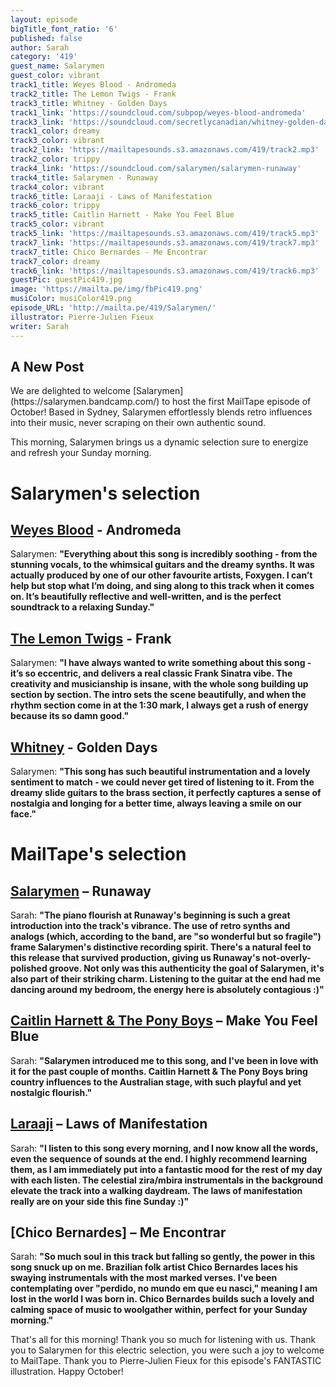 ```yaml
---
layout: episode
bigTitle_font_ratio: '6'
published: false
author: Sarah
category: '419'
guest_name: Salarymen
guest_color: vibrant
track1_title: Weyes Blood - Andromeda
track2_title: The Lemon Twigs - Frank
track3_title: Whitney - Golden Days
track1_link: 'https://soundcloud.com/subpop/weyes-blood-andromeda'
track3_link: 'https://soundcloud.com/secretlycanadian/whitney-golden-days-1'
track1_color: dreamy
track3_color: vibrant
track2_link: 'https://mailtapesounds.s3.amazonaws.com/419/track2.mp3'
track2_color: trippy
track4_link: 'https://soundcloud.com/salarymen/salarymen-runaway'
track4_title: Salarymen - Runaway
track4_color: vibrant
track6_title: Laraaji - Laws of Manifestation
track6_color: trippy
track5_title: Caitlin Harnett - Make You Feel Blue
track5_color: vibrant
track5_link: 'https://mailtapesounds.s3.amazonaws.com/419/track5.mp3'
track7_link: 'https://mailtapesounds.s3.amazonaws.com/419/track7.mp3'
track7_title: Chico Bernardes - Me Encontrar
track7_color: dreamy
track6_link: 'https://mailtapesounds.s3.amazonaws.com/419/track6.mp3'
guestPic: guestPic419.jpg
image: 'https://mailta.pe/img/fbPic419.png'
musiColor: musiColor419.png
episode_URL: 'http://mailta.pe/419/Salarymen/'
illustrator: Pierre-Julien Fieux
writer: Sarah
---
```

## A New Post

<p id="introduction">We are delighted  to welcome [Salarymen](https://salarymen.bandcamp.com/) to host the first MailTape episode of October! Based in Sydney, Salarymen effortlessly blends retro influences into their music, never scraping on their own authentic sound. 
  
This morning, Salarymen brings us a dynamic selection sure to energize and refresh your Sunday morning.

</p>

# Salarymen's selection

## [Weyes Blood](https://weyesblood.bandcamp.com/) - Andromeda
Salarymen: **"**Everything about this song is incredibly soothing - from the stunning vocals, to the whimsical guitars and the dreamy synths. It was actually produced by one of our other favourite artists, Foxygen. I can’t help but stop what I’m doing, and sing along to this track when it comes on. It’s beautifully reflective and well-written, and is the perfect soundtrack to a relaxing Sunday.**"**

## [The Lemon Twigs](https://thelemontwigs.bandcamp.com/) - Frank
Salarymen: **"**I have always wanted to write something about this song - it’s so eccentric, and delivers a real classic Frank Sinatra vibe. The creativity and musicianship is insane, with the whole song building up section by section. The intro sets the scene beautifully, and when the rhythm section come in at the 1:30 mark, I always get a rush of energy because its so damn good.**"** 

## [Whitney](https://whitneychicago.bandcamp.com/) - Golden Days
Salarymen: **"**This song has such beautiful instrumentation and a lovely sentiment to match - we could never get tired of listening to it. From the dreamy slide guitars to the brass section, it perfectly captures a sense of nostalgia and longing for a better time, always leaving a smile on our face.**"**

# MailTape's selection

## [Salarymen](https://salarymen.bandcamp.com/) – Runaway
Sarah: **"**The piano flourish at Runaway's beginning is such a great introduction into the track's vibrance. The use of retro synths and analogs (which, according to the band, are "so wonderful but so fragile") frame Salarymen's distinctive recording spirit. There's a natural feel to this release that survived production, giving us Runaway's not-overly-polished groove. Not only was this authenticity the goal of Salarymen, it's also part of their striking charm. Listening to the guitar at the end had me dancing around my bedroom, the energy here is absolutely contagious :)**"**

## [Caitlin Harnett & The Pony Boys](https://www.facebook.com/hiigenevieve/) – Make You Feel Blue
Sarah: **"**Salarymen introduced me to this song, and I've been in love with it for the past couple of months. Caitlin Harnett & The Pony Boys bring country influences to the Australian stage, with such playful and yet nostalgic flourish.**"**

## [Laraaji](https://fengsuave.bandcamp.com/) – Laws of Manifestation
Sarah: **"**I listen to this song every morning, and I now know all the words, even the sequence of sounds at the end. I highly recommend learning them, as I am immediately put into a fantastic mood for the rest of my day with each listen. The celestial zira/mbira instrumentals in the background elevate the track into a walking daydream. The laws of manifestation really are on your side this fine Sunday :)**"**

## [Chico Bernardes] – Me Encontrar
Sarah: **"**So much soul in this track but falling so gently, the power in this song snuck up on me. Brazilian folk artist Chico Bernardes laces his swaying instrumentals with the most marked verses. I've been contemplating over "perdido, no mundo em que eu nasci," meaning I am lost in the world I was born in. Chico Bernardes builds such a lovely and calming space of music to woolgather within, perfect for your Sunday morning.**"**

<p id="outroduction">That's all for this morning! Thank you so much for listening with us. Thank you to Salarymen for this electric selection, you were such a joy to welcome to MailTape. Thank you to Pierre-Julien Fieux for this episode's FANTASTIC illustration. Happy October!</p>
